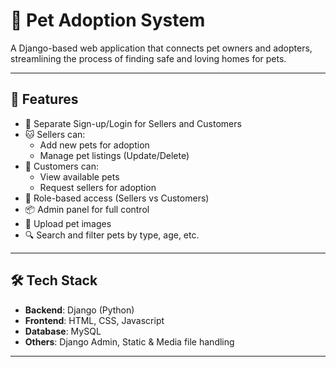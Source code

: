 # 🐾 Pet Adoption System

A Django-based web application that connects pet owners and adopters, streamlining the process of finding safe and loving homes for pets.

---

## 🚀 Features

- 🐶 Separate Sign-up/Login for Sellers and Customers
- 🐱 Sellers can:
  - Add new pets for adoption
  - Manage pet listings (Update/Delete)
- 🐰 Customers can:
  - View available pets
  - Request sellers for adoption
- 🔐 Role-based access (Sellers vs Customers)
- 📦 Admin panel for full control
- 📸 Upload pet images
- 🔍 Search and filter pets by type, age, etc.

---

## 🛠️ Tech Stack

- **Backend**: Django (Python)
- **Frontend**: HTML, CSS, Javascript
- **Database**: MySQL
- **Others**: Django Admin, Static & Media file handling

---
